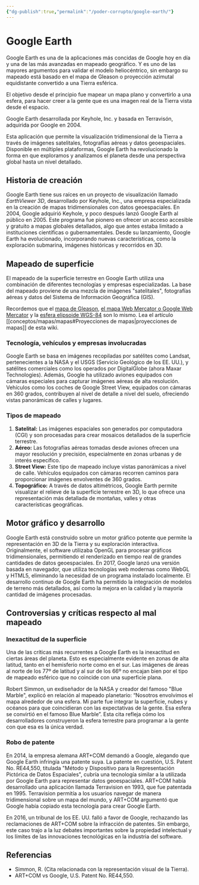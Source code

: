 ```yaml
---
{"dg-publish":true,"permalink":"/poder-corrupto/google-earth/"}
---
```



# Google Earth

Google Earth es una de la aplicaciones más concidas de Google hoy en día y una de las más avanzadas en mapeado geográfico. Y es uno de las mayores argumentos para validar el modelo heliocéntrico, sin embargo su mapeado está basado en el mapa de Gleason o proyección azimutal equidistante convertido a una Tierra esférica.

El objetivo desde el principio fue mapear un mapa plano y convertirlo a una esfera, para hacer creer a la gente que es una imagen real de la Tierra vista desde el espacio.

Google Earth desarrollada por Keyhole, Inc. y basada en Terravisón, adquirida por Google en 2004.

Esta aplicación que permite la visualización tridimensional de la Tierra a través de imágenes satelitales, fotografías aéreas y datos geoespaciales. Disponible en múltiples plataformas, Google Earth ha revolucionado la forma en que exploramos y analizamos el planeta desde una perspectiva global hasta un nivel detallado.

## Historia de creación

Google Earth tiene sus raíces en un proyecto de visualización llamado *EarthViewer 3D*, desarrollado por Keyhole, Inc., una empresa especializada en la creación de mapas tridimensionales con datos geoespaciales. En 2004, Google adquirió Keyhole, y poco después lanzó Google Earth al público en 2005. Este programa fue pionero en ofrecer un acceso accesible y gratuito a mapas globales detallados, algo que antes estaba limitado a instituciones científicas o gubernamentales. Desde su lanzamiento, Google Earth ha evolucionado, incorporando nuevas características, como la exploración submarina, imágenes históricas y recorridos en 3D.

## Mapeado de superficie

El mapeado de la superficie terrestre en Google Earth utiliza una combinación de diferentes tecnologías y empresas especializadas. La base del mapeado proviene de una mezcla de imágenes "satelitales", fotografías aéreas y datos del Sistema de Información Geográfica (GIS).

Recordemos que el [mapa de Gleason](https://es.wikipedia.org/wiki/Proyecci%C3%B3n_acimutal_equidistante), [el mapa Web Mercator o Google Web Mercator](https://en.wikipedia.org/wiki/Web_Mercator_projection) y la [esfera elipsoide WGS-84](https://en.wikipedia.org/wiki/World_Geodetic_System#WGS84) son lo mismo. Lea el artículo [[conceptos/mapas/mapas#Proyecciones de mapas\|proyecciones de mapas]] de esta wiki.

### Tecnología, vehículos y empresas involucradas

Google Earth se basa en imágenes recopiladas por satélites como Landsat, pertenecientes a la NASA y el USGS (Servicio Geológico de los EE. UU.), y satélites comerciales como los operados por DigitalGlobe (ahora Maxar Technologies). Además, Google ha utilizado aviones equipados con cámaras especiales para capturar imágenes aéreas de alta resolución. Vehículos como los coches de Google Street View, equipados con cámaras en 360 grados, contribuyen al nivel de detalle a nivel del suelo, ofreciendo vistas panorámicas de calles y lugares.

### Tipos de mapeado

1. **Satelital:** Las imágenes espaciales son generados por computadora (CGI) y son procesadas para crear mosaicos detallados de la superficie terrestre.
2. **Aéreo:** Las fotografías aéreas tomadas desde aviones ofrecen una mayor resolución y precisión, especialmente en zonas urbanas y de interés específico.
3. **Street View:** Este tipo de mapeado incluye vistas panorámicas a nivel de calle. Vehículos equipados con cámaras recorren caminos para proporcionar imágenes envolventes de 360 grados.
4. **Topográfico:** A través de datos altimétricos, Google Earth permite visualizar el relieve de la superficie terrestre en 3D, lo que ofrece una representación más detallada de montañas, valles y otras características geográficas.

## Motor gráfico y desarrollo

Google Earth está construido sobre un motor gráfico potente que permite la representación en 3D de la Tierra y su exploración interactiva. Originalmente, el software utilizaba OpenGL para procesar gráficos tridimensionales, permitiendo el renderizado en tiempo real de grandes cantidades de datos geoespaciales. En 2017, Google lanzó una versión basada en navegador, que utiliza tecnologías web modernas como WebGL y HTML5, eliminando la necesidad de un programa instalado localmente. El desarrollo continuo de Google Earth ha permitido la integración de modelos de terreno más detallados, así como la mejora en la calidad y la mayoría cantidad de imágenes procesadas.

## Controversias y críticas respecto al mal mapeado

### Inexactitud de la superficie

Una de las críticas más recurrentes a Google Earth es la inexactitud en ciertas áreas del planeta. Esto es especialmente evidente en zonas de alta latitud, tanto en el hemisferio norte como en el sur. Las imágenes de áreas al norte de los 77º de latitud y al sur de los 66º no encajan bien por el tipo de mapeado esférico que no coincide con una superficie plana.

Robert Simmon, un exdiseñador de la NASA y creador del famoso "Blue Marble", explicó en relación al mapeado planetario: “Nosotros envolvimos el mapa alrededor de una esfera. Mi parte fue integrar la superficie, nubes y océanos para que coincidieran con las expectativas de la gente. Esa esfera se convirtió en el famoso Blue Marble”. Esta cita refleja cómo los desarrolladores construyeron la esfera terrestre para programar a la gente con que esa es la única verdad.

### Robo de patente

En 2014, la empresa alemana ART+COM demandó a Google, alegando que Google Earth infringía una patente suya. La patente en cuestión, U.S. Patent No. RE44,550, titulada "Método y Dispositivo para la Representación Pictórica de Datos Espaciales", cubría una tecnología similar a la utilizada por Google Earth para representar datos geoespaciales. ART+COM había desarrollado una aplicación llamada Terravision en 1993, que fue patentada en 1995. Terravision permitía a los usuarios navegar de manera tridimensional sobre un mapa del mundo, y ART+COM argumentó que Google había copiado esta tecnología para crear Google Earth.

En 2016, un tribunal de los EE. UU. falló a favor de Google, rechazando las reclamaciones de ART+COM sobre la infracción de patentes. Sin embargo, este caso trajo a la luz debates importantes sobre la propiedad intelectual y los límites de las innovaciones tecnológicas en la industria del software.

## Referencias

- Simmon, R. (Cita relacionada con la representación visual de la Tierra).
- ART+COM vs Google, U.S. Patent No. RE44,550.
